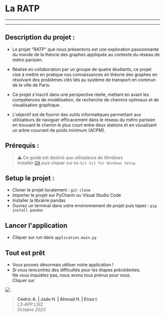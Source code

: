 La RATP 
===================

-------------------

-------------------

## Description du projet :

+ Le projet "RATP" que nous présentons est une exploration passionnante du monde de la théorie des graphes appliquée au contexte du réseau de métro parisien. 
+ Réalisé en collaboration par un groupe de quatre étudiants, ce projet vise à mettre en pratique nos connaissances en théorie des graphes en résolvant des problèmes clés liés au système de transport en commun de la ville de Paris. 

 

+ Ce projet s'inscrit dans une perspective réelle, mettant en avant les compétences de modélisation, de recherche de chemins optimaux et de visualisation graphique. 
+ L'objectif est de fournir des outils informatiques permettant aux utilisateurs de naviguer efficacement dans le réseau du métro parisien en trouvant le chemin le plus court entre deux stations et en visualisant un arbre couvrant de poids minimum (ACPM). 

 

## Prérequis :

>⚠️ Ce guide est destiné aux utilisateurs de Windows<br>
> Installer [Git](https://git-scm.com/download/win) puis cliquer sur `64-bit Git for Windows Setup`


## Setup le projet : 
+ Cloner le projet localement : `git clone`
+ Importer le projet sur PyCharm ou Visual Studio Code
+ Installer la librairie pandas 
+ Ouvrez un terminal dans votre environnement de projet puis tapez : `pip install pandas` 


## Lancer l'application
+ Cliquer sur run dans `application.main.py`


## Tout est prêt
+ Vous pouvez désormais utiliser notre application !
+ Si vous rencontrez des difficultés pour les étapes précédentes.<br>Ne vous inquiétez pas, nous avons tous prévus pour vous.<br>Cliquer sur  

<p>
    <img src=https://img.shields.io/badge/Python-3.10-blue?style=for-the-badge&logo=python)](https://www.python.org/downloads/release/python-3100/>
</p>

> **Cédric A. | Jade H. | Ahmad H. | Enzo I.** <br>
> *L3-APP LSI2* <br>
> *Octobre 2023* <br>